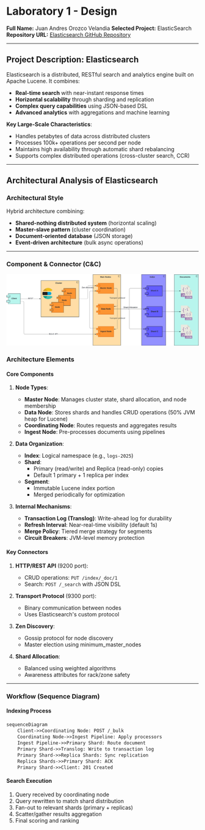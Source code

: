 # Laboratory 1 - Design

**Full Name:** Juan Andres Orozco Velandia 
**Selected Project:** ElasticSearch  
**Repository URL:** [Elasticsearch GitHub Repository](https://github.com/elastic/elasticsearch)  

---

## Project Description: Elasticsearch

Elasticsearch is a distributed, RESTful search and analytics engine built on Apache Lucene. It combines:
- **Real-time search** with near-instant response times
- **Horizontal scalability** through sharding and replication
- **Complex query capabilities** using JSON-based DSL
- **Advanced analytics** with aggregations and machine learning

**Key Large-Scale Characteristics**:
- Handles petabytes of data across distributed clusters
- Processes 100k+ operations per second per node
- Maintains high availability through automatic shard rebalancing
- Supports complex distributed operations (cross-cluster search, CCR)

---

## Architectural Analysis of Elasticsearch

### Architectural Style
Hybrid architecture combining:
- **Shared-nothing distributed system** (horizontal scaling)
- **Master-slave pattern** (cluster coordination)
- **Document-oriented database** (JSON storage)
- **Event-driven architecture** (bulk async operations)

---

### Component & Connector (C&C)

![C&C View](C&C_ElasticSearch.png)

### Architecture Elements

#### Core Components
1. **Node Types**:
   - **Master Node**: Manages cluster state, shard allocation, and node membership
   - **Data Node**: Stores shards and handles CRUD operations (50% JVM heap for Lucene)
   - **Coordinating Node**: Routes requests and aggregates results
   - **Ingest Node**: Pre-processes documents using pipelines

2. **Data Organization**:
   - **Index**: Logical namespace (e.g., `logs-2025`)
   - **Shard**: 
     - Primary (read/write) and Replica (read-only) copies
     - Default 1 primary + 1 replica per index
   - **Segment**: 
     - Immutable Lucene index portion
     - Merged periodically for optimization

3. **Internal Mechanisms**:
   - **Transaction Log (Translog)**: Write-ahead log for durability
   - **Refresh Interval**: Near-real-time visibility (default 1s)
   - **Merge Policy**: Tiered merge strategy for segments
   - **Circuit Breakers**: JVM-level memory protection

#### Key Connectors
1. **HTTP/REST API** (9200 port):
   - CRUD operations: `PUT /index/_doc/1`
   - Search: `POST /_search` with JSON DSL
   
2. **Transport Protocol** (9300 port):
   - Binary communication between nodes
   - Uses Elasticsearch's custom protocol
   
3. **Zen Discovery**:
   - Gossip protocol for node discovery
   - Master election using minimum_master_nodes

4. **Shard Allocation**:
   - Balanced using weighted algorithms
   - Awareness attributes for rack/zone safety

---

### Workflow (Sequence Diagram)

#### Indexing Process
```mermaid
sequenceDiagram
    Client->>Coordinating Node: POST /_bulk
    Coordinating Node->>Ingest Pipeline: Apply processors
    Ingest Pipeline->>Primary Shard: Route document
    Primary Shard->>Translog: Write to transaction log
    Primary Shard->>Replica Shards: Sync replication
    Replica Shards->>Primary Shard: ACK
    Primary Shard->>Client: 201 Created
```

#### Search Execution
1. Query received by coordinating node
2. Query rewritten to match shard distribution
3. Fan-out to relevant shards (primary + replicas)
4. Scatter/gather results aggregation
5. Final scoring and ranking
